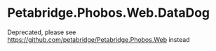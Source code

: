# Petabridge.Phobos.Web.DataDog

Deprecated, please see https://github.com/petabridge/Petabridge.Phobos.Web instead
